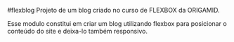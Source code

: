 #flexblog
Projeto de um blog criado no curso de FLEXBOX da ORIGAMID.

Esse modulo constitui em criar um blog utilizando flexbox para posicionar o 
conteúdo do site e deixa-lo também responsivo.
